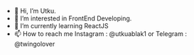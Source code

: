 - 👋 Hi, I’m Utku.
- 👀 I’m interested in FrontEnd Developing.
- 🌱 I’m currently learning ReactJS
- 📫 How to reach me Instagram : @utkuablak1 or Telegram : @twingolover

